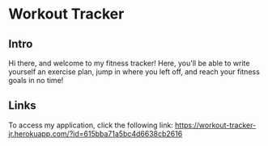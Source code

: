 # Workout Tracker

## Intro
Hi there, and welcome to my fitness tracker! Here, you'll be able to write yourself an exercise plan, jump in where you left off, and reach your fitness goals in no time!

## Links
To access my application, click the following link: https://workout-tracker-jr.herokuapp.com/?id=615bba71a5bc4d6638cb2616

